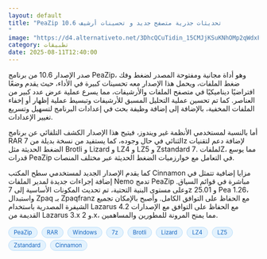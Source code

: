 ```yaml
---
layout: default
title: "PeaZip 10.6 تحديثات جذرية متصفح جديد و تحسينات أرشيف
"
image: "https://d4.alternativeto.net/3DhcQCuTidin_15CMJjKSuKNhOMp2qWdxFBFK2jFMCM/rs:fill:1520:760:0/g:ce:0:0/YWJzOi8vZGlzdC9jb250ZW50LzE3NTQ4NTczODM4NzgucG5n.png"
category: تطبيقات
date: 2025-08-11T12:40:00
---
```


صدر الإصدار 10.6 من برنامج PeaZip، وهو أداة مجانية ومفتوحة المصدر لضغط وفك ضغط الملفات، ويحمل هذا الإصدار معه تحسينات كبيرة في الأداء، حيث يقدم وضعًا افتراضيًا ديناميكيًا في متصفح الملفات والأرشيفات، مما يسرع عملية عرض عدد كبير من العناصر. كما تم تحسين عملية التحليل المسبق للأرشيفات وتبسيط عملية إظهار أو إخفاء الملفات المخفية، بالإضافة إلى إضافة وظيفة بحث في إعدادات البرنامج لتسهيل وتسريع تغيير الإعدادات.

أما بالنسبة لمستخدمي الأنظمة غير ويندوز، فيتيح هذا الإصدار الكشف التلقائي عن برنامج RAR الثنائي في حال وجوده، كما يستفيد من نسخة بديلة من 7z لإضافة دعم لتقنيات الضغط الحديثة مثل Brotli و Lizard و LZ4 و LZ5 و Zstandard لملفات .7Z، مما يوسع قدرات PeaZip في التعامل مع خوارزميات الضغط الحديثة عبر مختلف المنصات.

كما يقدم الإصدار الجديد لمستخدمي سطح المكتب Cinnamon مزايا إضافية تتمثل في إضافة إجراءات جديدة لمدير الملفات Nemo تدمج PeaZip مباشرة في قوائم السياق. وعلى مستوى البنية التحتية، تم تحديث المكونات الأساسية إلى 7z 25.01 و Pea 1.26، واستبدال Zpaq بـ Zpaqfranz مع الحفاظ على التوافق الكامل. وأصبح بالإمكان تجميع الشيفرة المصدرية باستخدام Lazarus 4.2 مع الحفاظ على التوافق مع الإصدارات القديمة من Lazarus 3.x و 2.x، مما يمنح المرونة للمطورين والمساهمين.

<div style="margin-top:2px; margin-bottom:2px;"><a href="https://bidjadraft.github.io/?query=PeaZip" style="background:#e3f2fd; color:#1565c0; font-size:80%; border-radius:12px; padding:3px 10px; margin:2px 4px 2px 0; display:inline-block; border:1px solid #bbdefb; text-decoration:none;">PeaZip</a> <a href="https://bidjadraft.github.io/?query=RAR" style="background:#e3f2fd; color:#1565c0; font-size:80%; border-radius:12px; padding:3px 10px; margin:2px 4px 2px 0; display:inline-block; border:1px solid #bbdefb; text-decoration:none;">RAR</a> <a href="https://bidjadraft.github.io/?query=Windows" style="background:#e3f2fd; color:#1565c0; font-size:80%; border-radius:12px; padding:3px 10px; margin:2px 4px 2px 0; display:inline-block; border:1px solid #bbdefb; text-decoration:none;">Windows</a> <a href="https://bidjadraft.github.io/?query=7z" style="background:#e3f2fd; color:#1565c0; font-size:80%; border-radius:12px; padding:3px 10px; margin:2px 4px 2px 0; display:inline-block; border:1px solid #bbdefb; text-decoration:none;">7z</a> <a href="https://bidjadraft.github.io/?query=Brotli" style="background:#e3f2fd; color:#1565c0; font-size:80%; border-radius:12px; padding:3px 10px; margin:2px 4px 2px 0; display:inline-block; border:1px solid #bbdefb; text-decoration:none;">Brotli</a> <a href="https://bidjadraft.github.io/?query=Lizard" style="background:#e3f2fd; color:#1565c0; font-size:80%; border-radius:12px; padding:3px 10px; margin:2px 4px 2px 0; display:inline-block; border:1px solid #bbdefb; text-decoration:none;">Lizard</a> <a href="https://bidjadraft.github.io/?query=LZ4" style="background:#e3f2fd; color:#1565c0; font-size:80%; border-radius:12px; padding:3px 10px; margin:2px 4px 2px 0; display:inline-block; border:1px solid #bbdefb; text-decoration:none;">LZ4</a> <a href="https://bidjadraft.github.io/?query=LZ5" style="background:#e3f2fd; color:#1565c0; font-size:80%; border-radius:12px; padding:3px 10px; margin:2px 4px 2px 0; display:inline-block; border:1px solid #bbdefb; text-decoration:none;">LZ5</a> <a href="https://bidjadraft.github.io/?query=Zstandard" style="background:#e3f2fd; color:#1565c0; font-size:80%; border-radius:12px; padding:3px 10px; margin:2px 4px 2px 0; display:inline-block; border:1px solid #bbdefb; text-decoration:none;">Zstandard</a> <a href="https://bidjadraft.github.io/?query=Cinnamon" style="background:#e3f2fd; color:#1565c0; font-size:80%; border-radius:12px; padding:3px 10px; margin:2px 4px 2px 0; display:inline-block; border:1px solid #bbdefb; text-decoration:none;">Cinnamon</a></div><br><br>
